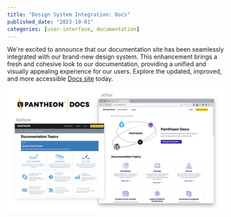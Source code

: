 ```yaml
---
title: "Design System Integration: Docs"
published_date: "2023-10-01"
categories: [user-interface, documentation]
---
```

We're excited to announce that our documentation site has been seamlessly integrated with our brand-new design system. This enhancement brings a fresh and cohesive look to our documentation, providing a unified and visually appealing experience for our users. Explore the updated, improved, and more accessible [Docs site](/) today.

![Docs Design System](../images/DocsDesignSystem.png)
